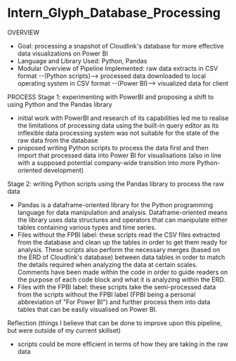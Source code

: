 # Intern_Glyph_Database_Processing

OVERVIEW
- Goal: processing a snapshot of Cloudlink's database for more effective data visualizations on Power BI
- Language and Library Used: Python, Pandas
- Modular Overview of Pipeline Implemented:
raw data extracts in CSV format --(Python scripts)--> processed data downloaded to local operating system in CSV format --(Power BI)--> visualized data for client

PROCESS Stage 1: experimenting with PowerBI and proposing a shift to using Python and the Pandas library
- initial work with PowerBI and research of its capabilities led me to realise the limitations of processing data using the built-in query editor as its inflexible data processing system was not suitable for the state of the raw data from the database
- proposed writing Python scripts to process the data first and then import that processed data into Power BI for visualisations (also in line with a supposed potential company-wide transition into more Python-oriented development)

Stage 2: writing Python scripts using the Pandas library to process the raw data
- Pandas is a dataframe-oriented library for the Python programming language for data manipulation and analysis. Dataframe-oriented means the library uses data structures and operators that can manipulate either tables containing various types and time series.
- Files without the FPBI label: these scripts read the CSV files extracted from the database and clean up the tables in order to get them ready for analysis. These scripts also perform the necessary merges (based on the ERD of Cloudlink's database) between data tables in order to match the details required when analyzing the data at certain scales. Comments have been made within the code in order to guide readers on the purpose of each code block and what it is analyzing within the ERD.
- Files with the FPBI label: these scripts take the semi-processed data from the scripts without the FPBI label (FPBI being a personal abbreviation of "For Power BI") and further process them into data tables that can be easily visualised on Power BI.

Reflection (things I believe that can be done to improve upon this pipeline, but were outside of my current skillset)
- scripts could be more efficient in terms of how they are taking in the raw data
